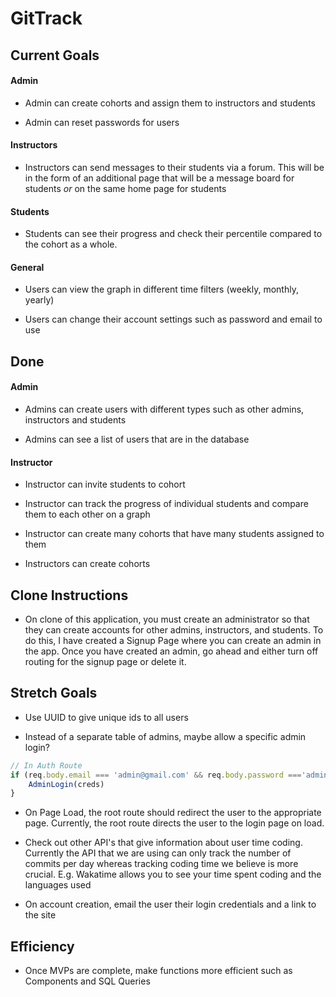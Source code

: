 # GitTrack

## Current Goals

#### Admin
- Admin can create cohorts and assign them to instructors and students

- Admin can reset passwords for users

#### Instructors

- Instructors can send messages to their students via a forum. This will be in the form of an additional page that will be a message board for students *or* on the same home page for students

#### Students
- Students can see their progress and check their percentile compared to the cohort as a whole.

#### General
- Users can view the graph in different time filters (weekly, monthly, yearly)

- Users can change their account settings such as password and email to use

## Done

#### Admin
- Admins can create users with different types such as other admins, instructors and students

- Admins can see a list of users that are in the database

#### Instructor
- Instructor can invite students to cohort

- Instructor can track the progress of individual students and compare them to each other on a graph

- Instructor can create many cohorts that have many students assigned to them

- Instructors can create cohorts

## Clone Instructions
- On clone of this application, you must create an administrator so that they can create accounts for other admins, instructors, and students. To do this, I have created a Signup Page where you can create an admin in the app. Once you have created an admin, go ahead and either turn off routing for the signup page or delete it.


## Stretch Goals

- Use UUID to give unique ids to all users

- Instead of a separate table of admins, maybe allow a specific admin login? 

```javascript
// In Auth Route
if (req.body.email === 'admin@gmail.com' && req.body.password ==='adminPassword') {
    AdminLogin(creds)
}
```


- On Page Load, the root route should redirect the user to the appropriate page. Currently, the root route directs the user to the login page on load.

- Check out other API's that give information about user time coding. Currently the API that we are using can only track the number of commits per day whereas tracking coding time we believe is more crucial. E.g. Wakatime allows you to see your time spent coding and the languages used

- On account creation, email the user their login credentials and a link to the site

## Efficiency
- Once MVPs are complete, make functions more efficient such as Components and SQL Queries
